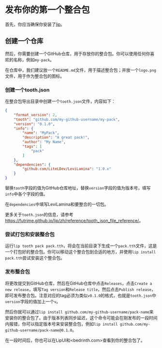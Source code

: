 # 发布你的第一个整合包

首先，你应当确保你安装了[lip](https://futrime.github.io/lip)。

## 创建一个仓库

然后，你需要创建一个GitHub仓库，用于存放你的整合包。你可以使用任何你喜欢的名称，例如`my-pack`。

在仓库中，我们建议放一个`README.md`文件，用于描述整合包；并放一个`logo.png`文件，用于作为整合包的图标。

### 创建一个tooth.json

在整合包导出目录中创建一个`tooth.json`文件，内容如下：

```json
{
    "format_version": 2,
    "tooth": "github.com/my-github-username/my-pack",
    "version": "0.1.0",
    "info": {
        "name": "MyPack",
        "description": "A great pack!",
        "author": "My Name",
        "tags": [
            "pack"
        ]
    },
    "dependencies": {
        "github.com/LiteLDev/LeviLamina": "1.0.x"
    }
}
```

替换`tooth`字段的值为GitHub仓库地址，替换`version`字段的值为版本号，填写`info`中各个字段的值。

在`dependencies`中填写LeviLamina和要整合的一切包。

更多关于`tooth.json`的信息，请参考<https://futrime.github.io/lip/zh/reference/tooth_json_file_reference/>。

### 尝试打包和安装整合包

运行`lip tooth pack pack.tth`，将会在当前目录下生成一个`pack.tth`文件，这是一个打包好的整合包。你可以移动这个整合包到合适的地方，并使用`lip install pack.tth`尝试安装这个整合包。

### 发布整合包

将更改提交到GitHub仓库，然后在GitHub仓库中点击`Releases`，点击`Create a new release`，填写`Tag version`和`Release title`，然后点击`Publish release`，即可发布整合包。注意对应的tag必须为类似`v0.1.0`的格式，也就是`tooth.json`中`version`字段的值加上一个`v`。

然后你就可以通过`lip install github.com/my-github-username/pack-name`来安装你的整合包了。由于版本列表同步延迟，这个命令可能会在刚发布的一段时间内报错，你可以指定版本号来安装整合包，例如`lip install github.com/my-github-username/pack-name@0.1.0`。

在一段时间后，你也可以在LipUI和<bedrinth.com>查看到你的整合包了。
